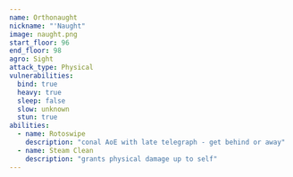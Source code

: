 ```yaml
---
name: Orthonaught
nickname: "'Naught"
image: naught.png
start_floor: 96
end_floor: 98
agro: Sight
attack_type: Physical
vulnerabilities:
  bind: true
  heavy: true
  sleep: false
  slow: unknown
  stun: true
abilities:
  - name: Rotoswipe
    description: "conal AoE with late telegraph - get behind or away"
  - name: Steam Clean
    description: "grants physical damage up to self"
---
```

